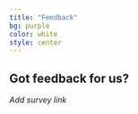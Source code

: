 ```yaml
---
title: "Feedback"
bg: purple
color: white
style: center
---
```


## Got feedback for us?

*Add survey link*
